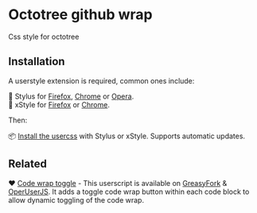 # Octotree github wrap 

Css style for octotree

## Installation

A userstyle extension is required, common ones include:

🎨 Stylus for [Firefox](https://addons.mozilla.org/en-US/firefox/addon/styl-us/), [Chrome](https://chrome.google.com/webstore/detail/stylus/clngdbkpkpeebahjckkjfobafhncgmne) or [Opera](https://addons.opera.com/en-gb/extensions/details/stylus/).<br>
🎨 xStyle for [Firefox](https://addons.mozilla.org/firefox/addon/xstyle/) or [Chrome](https://chrome.google.com/webstore/detail/xstyle/hncgkmhphmncjohllpoleelnibpmccpj).

Then:

📦 [Install the usercss](https://github.com/dw9694/octotree-github-wrap/raw/master/octotree-github-wrap.user.css) with Stylus or xStyle. Supports automatic updates.

## Related

&#x2764; [Code wrap toggle](https://github.com/StylishThemes/GitHub-Dark-Script#toggles) - This userscript is available on [GreasyFork](https://greasyfork.org/en/scripts/18789-github-toggle-code-wrap) & [OperUserJS](https://openuserjs.org/scripts/StylishThemes/GitHub_Toggle_Code_Wrap). It adds a toggle code wrap button within each code block to allow dynamic toggling of the code wrap.
